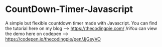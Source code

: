 # CountDown-Timer-Javascript
A simple but flexible countdown timer made with Javascript. You can find the tutorial here on my blog --> https://thecodingpie.com/ /nYou can view the demo here on codepen --> https://codepen.io/thecodingpie/pen/JjGeyVO
